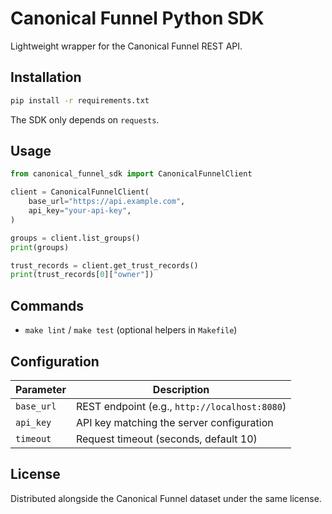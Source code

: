 # Canonical Funnel Python SDK

Lightweight wrapper for the Canonical Funnel REST API.

## Installation

```bash
pip install -r requirements.txt
```

The SDK only depends on `requests`.

## Usage

```python
from canonical_funnel_sdk import CanonicalFunnelClient

client = CanonicalFunnelClient(
    base_url="https://api.example.com",
    api_key="your-api-key",
)

groups = client.list_groups()
print(groups)

trust_records = client.get_trust_records()
print(trust_records[0]["owner"])
```

## Commands

- `make lint` / `make test` (optional helpers in `Makefile`)

## Configuration

| Parameter | Description |
| --- | --- |
| `base_url` | REST endpoint (e.g., `http://localhost:8080`) |
| `api_key` | API key matching the server configuration |
| `timeout` | Request timeout (seconds, default 10) |

## License

Distributed alongside the Canonical Funnel dataset under the same license.
